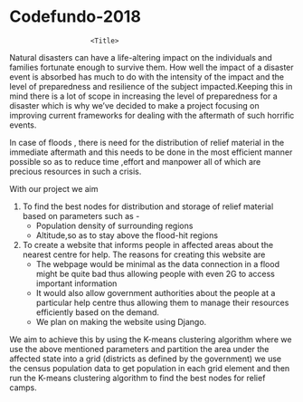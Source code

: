 # Codefundo-2018
                        <Title>
Natural disasters can have a life-altering impact on the individuals and families fortunate enough to survive them. How well the impact of a disaster event is absorbed has much to do with the intensity of the impact and the level of preparedness and resilience of the subject impacted.Keeping this in mind there is a lot of scope in increasing the level of  preparedness for a disaster which is why we’ve decided to make a project focusing on improving current frameworks for dealing with the aftermath of such horrific events.

In case of floods , there is need for the distribution of  relief material in the immediate aftermath and this needs to be done in the most efficient manner possible so as to reduce time ,effort and manpower all of which are precious resources in such a crisis. 

With our project we aim   
1. To find the best nodes for distribution and storage of relief material based on
   parameters such as -	
     - Population density of surrounding regions
     - Altitude,so as to stay above the flood-hit regions
2. To create a website that informs people in affected areas about the nearest centre for help.
   The reasons for creating this website are
      - The webpage would be minimal as the data connection in a flood might be quite bad 
        thus allowing people with even 2G to access important information
      - It would also allow government authorities about the people at a particular help centre thus allowing them to manage their                 resources efficiently based on the demand.
      - We plan on making the website using Django.

We aim to achieve this by using the K-means clustering algorithm where we use the above mentioned parameters and partition the area under the affected state into a grid (districts as defined by the government) we use the census population data to get population in each grid element and then run the K-means clustering algorithm to find the best nodes for relief camps.

                   
